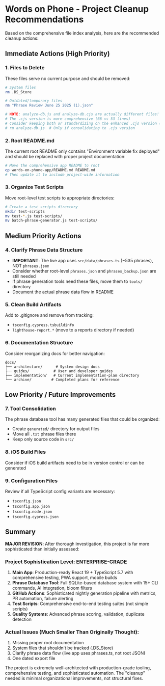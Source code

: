 # Words on Phone - Project Cleanup Recommendations

Based on the comprehensive file index analysis, here are the recommended cleanup actions:

## Immediate Actions (High Priority)

### 1. Files to Delete
These files serve no current purpose and should be removed:

```bash
# System files
rm .DS_Store

# Outdated/temporary files
rm "Phrase Review June 25 2025 (1).json"

# NOTE: analyze-db.js and analyze-db.cjs are actually different files!
# The .cjs version is more comprehensive (66 vs 53 lines)
# Consider keeping both or standardizing on the enhanced .cjs version (66 vs 53 lines)
# rm analyze-db.js  # Only if consolidating to .cjs version
```

### 2. Root README.md
The current root README only contains "Environment variable fix deployed" and should be replaced with proper project documentation:

```bash
# Move the comprehensive app README to root
cp words-on-phone-app/README.md README.md
# Then update it to include project-wide information
```

### 3. Organize Test Scripts
Move root-level test scripts to appropriate directories:

```bash
# Create a test scripts directory
mkdir test-scripts
mv test-*.js test-scripts/
mv batch-phrase-generator.js test-scripts/
```

## Medium Priority Actions

### 4. Clarify Phrase Data Structure
- **IMPORTANT**: The live app uses `src/data/phrases.ts` (~535 phrases), NOT `phrases.json`
- Consider whether root-level `phrases.json` and `phrases_backup.json` are still needed
- If phrase generation tools need these files, move them to `tools/` directory
- Document the actual phrase data flow in README

### 5. Clean Build Artifacts
Add to .gitignore and remove from tracking:
- `tsconfig.cypress.tsbuildinfo`
- `lighthouse-report.*` (move to a reports directory if needed)

### 6. Documentation Structure
Consider reorganizing docs for better navigation:
```
docs/
├── architecture/      # System design docs
├── guides/           # User and developer guides
├── implementation/   # Current implementation-plan directory
└── archive/         # Completed plans for reference
```

## Low Priority / Future Improvements

### 7. Tool Consolidation
The phrase database tool has many generated files that could be organized:
- Create `generated/` directory for output files
- Move all `.txt` phrase files there
- Keep only source code in `src/`

### 8. iOS Build Files
Consider if iOS build artifacts need to be in version control or can be generated

### 9. Configuration Files
Review if all TypeScript config variants are necessary:
- `tsconfig.json`
- `tsconfig.app.json`
- `tsconfig.node.json`
- `tsconfig.cypress.json`

## Summary

**MAJOR REVISION**: After thorough investigation, this project is far more sophisticated than initially assessed:

### Project Sophistication Level: **ENTERPRISE-GRADE**
1. **Main App**: Production-ready React 19 + TypeScript 5.7 with comprehensive testing, PWA support, mobile builds
2. **Phrase Database Tool**: Full SQLite-based database system with 15+ CLI commands, AI integration, bloom filters
3. **GitHub Actions**: Sophisticated nightly generation pipeline with metrics, PR automation, failure alerting
4. **Test Scripts**: Comprehensive end-to-end testing suites (not simple scripts)
5. **Quality Systems**: Advanced phrase scoring, validation, duplicate detection

### Actual Issues (Much Smaller Than Originally Thought):
1. Missing proper root documentation  
2. System files that shouldn't be tracked (.DS_Store)
3. Clarify phrase data flow (live app uses phrases.ts, not root JSON)
4. One dated export file

The project is extremely well-architected with production-grade tooling, comprehensive testing, and sophisticated automation. The "cleanup" needed is minimal organizational improvements, not structural fixes.